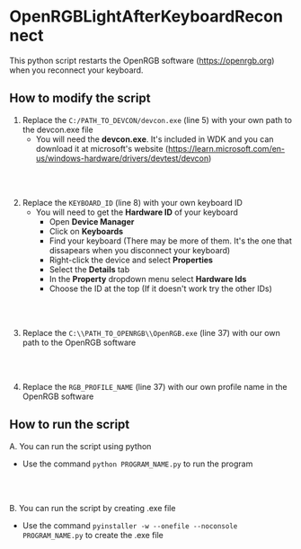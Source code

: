 # OpenRGBLightAfterKeyboardReconnect
This python script restarts the OpenRGB software (https://openrgb.org) when you reconnect your keyboard.

## How to modify the script
1. Replace the `C:/PATH_TO_DEVCON/devcon.exe` (line 5) with your own path to the devcon.exe file
    - You will need the **devcon.exe**. It's included in WDK and you can download it at microsoft's website (https://learn.microsoft.com/en-us/windows-hardware/drivers/devtest/devcon) 
  
<br/>
<br/>

2. Replace the `KEYBOARD_ID` (line 8) with your own keyboard ID 
    - You will need to get the **Hardware ID** of your keyboard 
      - Open **Device Manager**
      - Click on **Keyboards**
      - Find your keyboard (There may be more of them. It's the one that dissapears when you disconnect your keyboard)
      - Right-click the device and select **Properties**
      - Select the **Details** tab
      - In the **Property** dropdown menu select **Hardware Ids**
      - Choose the ID at the top (If it doesn't work try the other IDs)
    
 <br/>
 <br/>
  
3. Replace the `C:\\PATH_TO_OPENRGB\\OpenRGB.exe` (line 37) with our own path to the OpenRGB software

<br/>
<br/>

4. Replace the `RGB_PROFILE_NAME` (line 37) with our own profile name in the OpenRGB software

## How to run the script
A. You can run the script using python 
  - Use the command `python PROGRAM_NAME.py` to run the program
<br/>
<br/>

B. You can run the script by creating .exe file
  - Use the command `pyinstaller -w --onefile --noconsole PROGRAM_NAME.py` to create the .exe file






